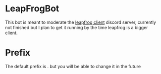 # LeapFrogBot

This bot is meant to moderate the [leapfrog client](https://github.com/biggiemedium/Leapfrog-Client) discord server, currently not finished
but I plan to get it running by the time leapfrog is a bigger client.

# Prefix
The default prefix is . but you will be able to change it in the future
